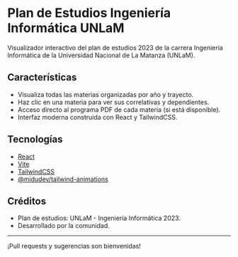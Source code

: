 # Plan de Estudios Ingeniería Informática UNLaM

Visualizador interactivo del plan de estudios 2023 de la carrera Ingeniería Informática de la Universidad Nacional de La Matanza (UNLaM).

## Características

- Visualiza todas las materias organizadas por año y trayecto.
- Haz clic en una materia para ver sus correlativas y dependientes.
- Acceso directo al programa PDF de cada materia (si está disponible).
- Interfaz moderna construida con React y TailwindCSS.

## Tecnologías

- [React](https://react.dev/)
- [Vite](https://vitejs.dev/)
- [TailwindCSS](https://tailwindcss.com/)
- [@midudev/tailwind-animations](https://github.com/midudev/tailwind-animations)

## Créditos

- Plan de estudios: UNLaM - Ingeniería Informática 2023.
- Desarrollado por la comunidad.

---
¡Pull requests y sugerencias son bienvenidas!
